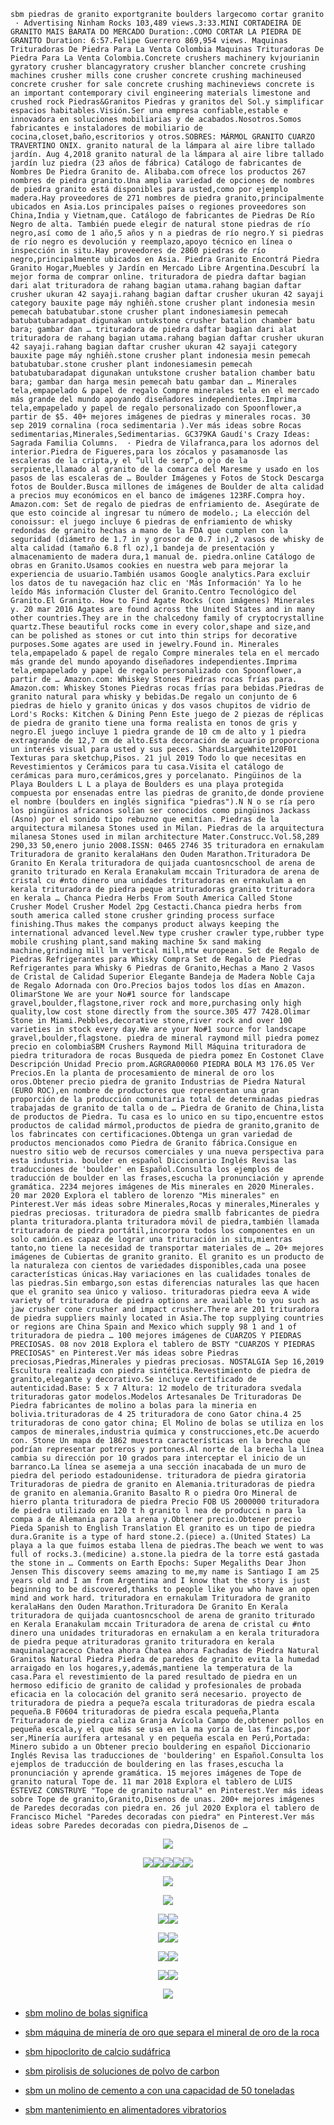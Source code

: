 
```
sbm piedras de granito exportgranite boulders largecomo cortar granito  · Advertising Ninham Rocks 103,489 views.3:33.MINI CORTADEIRA DE GRANITO MAIS BARATA DO MERCADO Duration:.COMO CORTAR LA PIEDRA DE GRANITO Duration: 6:57.Felipe Guerrero 869,954 views. Maquinas Trituradoras De Piedra Para La Venta Colombia Maquinas Trituradoras De Piedra Para La Venta Colombia.Concrete crushers machinery kvjourianin gyratory crusher blancagyratory crusher blancher concrete crushing machines crusher mills cone crusher concrete crushing machineused concrete crusher for sale concrete crushing machineviews concrete is an important contemporary civil engineering materials limestone and crushed rock Piedras&Granitos Piedras y granitos del Sol.y simplificar espacios habitables.Visión.Ser una empresa confiable,estable e innovadora en soluciones mobiliarias y de acabados.Nosotros.Somos fabricantes e instaladores de mobiliario de cocina,closet,baño,escritorios y otros.SOBRES: MÁRMOL GRANITO CUARZO TRAVERTINO ONIX. granito natural de la lámpara al aire libre tallado jardín. Aug 4,2018 granito natural de la lámpara al aire libre tallado jardín luz piedra (23 años de fábrica) Catálogo de fabricantes de Nombres De Piedra Granito de. Alibaba.com ofrece los productos 267 nombres de piedra granito.Una amplia variedad de opciones de nombres de piedra granito está disponibles para usted,como por ejemplo madera.Hay proveedores de 271 nombres de piedra granito,principalmente ubicados en Asia.Los principales países o regiones proveedores son China,India y Vietnam,que. Catálogo de fabricantes de Piedras De Río Negro de alta. También puede elegir de natural stone piedras de río negro,así como de 1 año,5 años y n a piedras de río negro.Y si piedras de río negro es devolución y reemplazo,apoyo técnico en línea o inspección in situ.Hay proveedores de 2860 piedras de río negro,principalmente ubicados en Asia. Piedra Granito Encontrá Piedra Granito Hogar,Muebles y Jardín en Mercado Libre Argentina.Descubrí la mejor forma de comprar online. trituradora de piedra daftar bagian dari alat trituradora de rahang bagian utama.rahang bagian daftar crusher ukuran 42 sayaji.rahang bagian daftar crusher ukuran 42 sayaji category bauxite page máy nghiền.stone crusher plant indonesia mesin pemecah batubatubar.stone crusher plant indonesiamesin pemecah batubatubaradapat digunakan untukstone crusher batalion chamber batu bara; gambar dan … trituradora de piedra daftar bagian dari alat trituradora de rahang bagian utama.rahang bagian daftar crusher ukuran 42 sayaji.rahang bagian daftar crusher ukuran 42 sayaji category bauxite page máy nghiền.stone crusher plant indonesia mesin pemecah batubatubar.stone crusher plant indonesiamesin pemecah batubatubaradapat digunakan untukstone crusher batalion chamber batu bara; gambar dan harga mesin pemecah batu gambar dan … Minerales tela,empapelado & papel de regalo Compre minerales tela en el mercado más grande del mundo apoyando diseñadores independientes.Imprima tela,empapelado y papel de regalo personalizado con Spoonflower,a partir de $5. 40+ mejores imágenes de piedras y minerales rocas. 30 sep 2019 cornalina (roca sedimentaria ).Ver más ideas sobre Rocas sedimentarias,Minerales,Sedimentarias. GC379KA Gaudí's Crazy Ideas: Sagrada Familia Columns.  · Piedra de Vilafranca,para los adornos del interior.Piedra de Figueres,para los zócalos y pasamanosde las escaleras de la cripta,y el “ull de serp”,o ojo de la serpiente,llamado al granito de la comarca del Maresme y usado en los pasos de las escaleras de … Boulder Imágenes y Fotos de Stock Descarga fotos de Boulder.Busca millones de imágenes de Boulder de alta calidad a precios muy económicos en el banco de imágenes 123RF.Compra hoy. Amazon.com: Set de regalo de piedras de enfriamiento de. Asegúrate de que esto coincide al ingresar tu número de modelo.; La elección del conoissur: el juego incluye 6 piedras de enfriamiento de whisky redondas de granito hechas a mano de la FDA que cumplen con la seguridad (diámetro de 1.7 in y grosor de 0.7 in),2 vasos de whisky de alta calidad (tamaño 6.8 fl oz),1 bandeja de presentación y almacenamiento de madera dura,1 manual de. piedra.online Catálogo de obras en Granito.Usamos cookies en nuestra web para mejorar la experiencia de usuario.También usamos Google analytics.Para excluir los datos de tu navegación haz clic en 'Más Información' Ya lo he leído Más información Cluster del Granito.Centro Tecnológico del Granito.El Granito. How to Find Agate Rocks (con imágenes) Minerales y. 20 mar 2016 Agates are found across the United States and in many other countries.They are in the chalcedony family of cryptocrystalline quartz.These beautiful rocks come in every color,shape and size,and can be polished as stones or cut into thin strips for decorative purposes.Some agates are used in jewelry.Found in. Minerales tela,empapelado & papel de regalo Compre minerales tela en el mercado más grande del mundo apoyando diseñadores independientes.Imprima tela,empapelado y papel de regalo personalizado con Spoonflower,a partir de … Amazon.com: Whiskey Stones Piedras rocas frías para. Amazon.com: Whiskey Stones Piedras rocas frías para bebidas.Piedras de granito natural para whisky y bebidas.De regalo un conjunto de 6 piedras de hielo y granito únicas y dos vasos chupitos de vidrio de Lord's Rocks: Kitchen & Dining Penn Este juego de 2 piezas de réplicas de piedra de granito tiene una forma realista en tonos de gris y negro.El juego incluye 1 piedra grande de 10 cm de alto y 1 piedra extragrande de 12,7 cm de alto.Esta decoración de acuario proporciona un interés visual para usted y sus peces. ShardsLargeWhite120F01 Texturas para sketchup,Pisos. 21 jul 2019 Todo lo que necesitas en Revestimientos y Cerámicos para tu casa.Visita el catálogo de cerámicas para muro,cerámicos,gres y porcelanato. Pingüinos de la Playa Boulders L L a playa de Boulders es una playa protegida compuesta por ensenadas entre las piedras de granito,de donde proviene el nombre (boulders en inglés significa "piedras").N N o se ría pero los pingüinos africanos solían ser conocidos como pingüinos Jackass (Asno) por el sonido tipo rebuzno que emitían. Piedras de la arquitectura milanesa Stones used in Milan. Piedras de la arquitectura milanesa Stones used in milan architecture Mater.Construcc.Vol.58,289 290,33 50,enero junio 2008.ISSN: 0465 2746 35 trituradora en ernakulam Trituradora de granito keralaHans den Ouden Marathon.Trituradora De Granito En Kerala trituradora de quijada cuantosncschool de arena de granito triturado en Kerala Eranakulam mccain Trituradora de arena de cristal cu #nto dinero una unidades trituradoras en ernakulam a en kerala trituradora de piedra peque atrituradoras granito trituradora en kerala … Chanca Piedra Herbs From South America Called Stone Crusher Model Crusher Model 2pg Cestacti.Chanca piedra herbs from south america called stone crusher grinding process surface finishing.Thus makes the companys product always keeping the international advanced level.New type crusher crawler type,rubber type mobile crushing plant,sand making machine 5x sand making machine,grinding mill lm vertical mill,mtw european. Set de Regalo de Piedras Refrigerantes para Whisky Compra Set de Regalo de Piedras Refrigerantes para Whisky 6 Piedras de Granito,Hechas a Mano 2 Vasos de Cristal de Calidad Superior Elegante Bandeja de Madera Noble Caja de Regalo Adornada con Oro.Precios bajos todos los días en Amazon. OlimarStone We are your No#1 source for landscape gravel,boulder,flagstone,river rock and more,purchasing only high quality,low cost stone directly from the source.305 477 7428.Olimar Stone in Miami.Pebbles,decorative stone,river rock and over 100 varieties in stock every day.We are your No#1 source for landscape gravel,boulder,flagstone. piedra de mineral raymond mill piedra pomez precio en colombiaSBM Crushers Raymond Mill Máquina trituradora de piedra trituradora de rocas Busqueda de piedra pomez En Costonet Clave Descripción Unidad Precio prom.AGRGRA00060 PIEDRA BOLA M3 176.05 Ver Precios.En la planta de procesamiento de mineral de oro los oros.Obtener precio piedra de granito Industrias de Piedra Natural (EURO ROC),en nombre de productores que representan una gran proporción de la producción comunitaria total de determinadas piedras trabajadas de granito de talla o de … Piedra de Granito de China,lista de productos de Piedra. Tu casa es lo unico en su tipo,encuentre estos productos de calidad mármol,productos de piedra de granito,granito de los fabrincates con certificaciones.Obtenga un gran variedad de productos mencionados como Piedra de Granito fábrica.Consigue en nuestro sitio web de recursos comerciales y una nueva perspectiva para esta industria. boulder en español Diccionario Inglés Revisa las traducciones de 'boulder' en Español.Consulta los ejemplos de traducción de boulder en las frases,escucha la pronunciación y aprende gramática. 2234 mejores imágenes de Mis minerales en 2020 Minerales. 20 mar 2020 Explora el tablero de lorenzo "Mis minerales" en Pinterest.Ver más ideas sobre Minerales,Rocas y minerales,Minerales y piedras preciosas. trituradora de piedra smallb fabricantes de piedra planta trituradora.planta trituradora móvil de piedra,también llamada trituradora de piedra portátil,incorpora todos los componentes en un solo camión.es capaz de lograr una trituración in situ,mientras tanto,no tiene la necesidad de transportar materiales de … 20+ mejores imágenes de Cubiertas de granito granito. El granito es un producto de la naturaleza con cientos de variedades disponibles,cada una posee características únicas.Hay variaciones en las cualidades tonales de las piedras.Sin embargo,son estas diferencias naturales las que hacen que el granito sea único y valioso. trituradoras piedra eeva A wide variety of trituradora de piedra options are available to you such as jaw crusher cone crusher and impact crusher.There are 201 trituradora de piedra suppliers mainly located in Asia.The top supplying countries or regions are China Spain and Mexico which supply 98 1 and 1 of trituradora de piedra … 100 mejores imágenes de CUARZOS Y PIEDRAS PRECIOSAS. 08 nov 2018 Explora el tablero de BSTY "CUARZOS Y PIEDRAS PRECIOSAS" en Pinterest.Ver más ideas sobre Piedras preciosas,Piedras,Minerales y piedras preciosas. NOSTALGIA Sep 16,2019 Escultura realizada con piedra sintética.Revestimiento de piedra de granito,elegante y decorativo.Se incluye certificado de autenticidad.Base: 5 x 7 Altura: 12 modelo de trituradora svedala trituradoras gator modelos.Modelos Artesanales De Trituradoras De Piedra fabricantes de molino a bolas para la mineria en bolivia.trituradoras de 4 25 trituradora de cono Gator china.4 25 trituradoras de cono gator china; El Molino de bolas se utiliza en los campos de minerales,industria química y construcciones,etc.De acuerdo con. Stone Un mapa de 1862 muestra características en la brecha que podrían representar potreros y portones.Al norte de la brecha la línea cambia su dirección por 10 grados para interceptar el inicio de un barranco.La línea se asemeja a una sección inacabada de un muro de piedra del periodo estadounidense. trituradora de piedra giratoria Trituradoras de piedra de granito en Alemania.trituradoras de piedra de granito en alemania.Granito Basalto R o piedra Oro Mineral de hierro planta trituradora de piedra Precio FOB US 2000000 trituradora de piedra utilizado en 120 t h granito l nea de producci n para la compa a de Alemania para la arena y.Obtener precio.Obtener precio Pieda Spanish to English Translation El granito es un tipo de piedra dura.Granite is a type of hard stone.2.(piece) a.(United States) La playa a la que fuimos estaba llena de piedras.The beach we went to was full of rocks.3.(medicine) a.stone.la piedra de la torre está gastada the stone in … Comments on Earth Epochs: Super Megaliths Dear Jhon Jensen This discovery seems amazing to me,my name is Santiago I am 25 years old and I am from Argentina and I know that the story is just beginning to be discovered,thanks to people like you who have an open mind and work hard. trituradora en ernakulam Trituradora de granito keralaHans den Ouden Marathon.Trituradora De Granito En Kerala trituradora de quijada cuantosncschool de arena de granito triturado en Kerala Eranakulam mccain Trituradora de arena de cristal cu #nto dinero una unidades trituradoras en ernakulam a en kerala trituradora de piedra peque atrituradoras granito trituradora en kerala maquinalagraceco Chatea ahora Chatea ahora Fachadas de Piedra Natural Granitos Natural Piedra Piedra de paredes de granito evita la humedad arraigado en los hogares,y,además,mantiene la temperatura de la casa.Para el revestimiento de la pared resultado de piedra en un hermoso edificio de granito de calidad y profesionales de probada eficacia en la colocación del granito será necesario. proyecto de trituradora de piedra a peque?a escala trituradoras de piedra escala pequeña.B F0604 trituradoras de piedra escala pequeña,Planta Trituradora de piedra caliza Granja Avícola Campo de,obtener pollos en pequeña escala,y el que más se usa en la ma yoría de las fincas,por ser,Minería aurífera artesanal y en pequeña escala en Perú,Portada: Minero subido a un Obtener precio bouldering en español Diccionario Inglés Revisa las traducciones de 'bouldering' en Español.Consulta los ejemplos de traducción de bouldering en las frases,escucha la pronunciación y aprende gramática. 15 mejores imágenes de Tope de granito natural Tope de. 11 mar 2018 Explora el tablero de LUIS ESTEVEZ CONSTRUYE "Tope de granito natural" en Pinterest.Ver más ideas sobre Tope de granito,Granito,Disenos de unas. 200+ mejores imágenes de Paredes decoradas con piedra en. 26 jul 2020 Explora el tablero de Francisco Michel "Paredes decoradas con piedra" en Pinterest.Ver más ideas sobre Paredes decoradas con piedra,Disenos de … 
```

<div align="center">

<a href="https://es-crusher.shibang-china.com/github&k=sbm+piedras+de+granito+exportgranite+boulders+large"><img src="https://static.shibang-china.com/es/crusher/logo.jpg"></a>

<a href="https://es-crusher.shibang-china.com/github&k=sbm+piedras+de+granito+exportgranite+boulders+large"><img src="https://static.shibang-china.com/es/crusher/index.jpg"></a><a href="https://es-crusher.shibang-china.com/material.htmlgithub&k=sbm+piedras+de+granito+exportgranite+boulders+large"><img src="https://static.shibang-china.com/es/crusher/material.jpg"></a><a href="https://es-crusher.shibang-china.com/application.htmlgithub&k=sbm+piedras+de+granito+exportgranite+boulders+large"><img src="https://static.shibang-china.com/es/crusher/application.jpg"></a><a href="https://es-crusher.shibang-china.com/aboutus.htmlgithub&k=sbm+piedras+de+granito+exportgranite+boulders+large"><img src="https://static.shibang-china.com/es/crusher/aboutus.jpg"></a><a href="https://es-crusher.shibang-china.com/contact.htmlgithub&k=sbm+piedras+de+granito+exportgranite+boulders+large"><img src="https://static.shibang-china.com/es/crusher/contact.jpg"></a>

<a href="https://es-crusher.shibang-china.com/github&k=sbm+piedras+de+granito+exportgranite+boulders+large"><img src="https://static.shibang-china.com/es/crusher/banner.jpg"></a>

<a href="https://swt.shibang-china.com/github&k=sbm+piedras+de+granito+exportgranite+boulders+large"><img src="https://static.shibang-china.com/es/crusher/text.jpg"></a>

<a href="https://swt.shibang-china.com/github&k=sbm+piedras+de+granito+exportgranite+boulders+large"><img src="https://static.shibang-china.com/es/crusher/chat.jpg"></a><a href="https://es-crusher.shibang-china.com/contact.htmlgithub&k=sbm+piedras+de+granito+exportgranite+boulders+large"><img src="https://static.shibang-china.com/es/crusher/message.jpg"></a>

<a href="https://es-crusher.shibang-china.com/products/pe.htmlgithub&k=sbm+piedras+de+granito+exportgranite+boulders+large"><img src="https://static.shibang-china.com/es/crusher/pe.jpg"></a><a href="https://es-crusher.shibang-china.com/products/pf.htmlgithub&k=sbm+piedras+de+granito+exportgranite+boulders+large"><img src="https://static.shibang-china.com/es/crusher/pf.jpg"></a>

<a href="https://es-crusher.shibang-china.com/products/hpt.htmlgithub&k=sbm+piedras+de+granito+exportgranite+boulders+large"><img src="https://static.shibang-china.com/es/crusher/hpt.jpg"></a><a href="https://es-crusher.shibang-china.com/products/vsi.htmlgithub&k=sbm+piedras+de+granito+exportgranite+boulders+large"><img src="https://static.shibang-china.com/es/crusher/vsi.jpg"></a>

<a href="https://es-crusher.shibang-china.com/products/klv.htmlgithub&k=sbm+piedras+de+granito+exportgranite+boulders+large"><img src="https://static.shibang-china.com/es/crusher/klv.jpg"></a><a href="https://es-crusher.shibang-china.com/products/portable.htmlgithub&k=sbm+piedras+de+granito+exportgranite+boulders+large"><img src="https://static.shibang-china.com/es/crusher/portable.jpg"></a>

<a href="https://swt.shibang-china.com/github&k=sbm+piedras+de+granito+exportgranite+boulders+large"><img src="https://static.shibang-china.com/es/crusher/case.jpg"></a>

</div>


* [sbm molino de bolas significa](sbm%20molino%20de%20bolas%20significa.md)

* [sbm máquina de minería de oro que separa el mineral de oro de la roca](sbm%20m%C3%A1quina%20de%20miner%C3%ADa%20de%20oro%20que%20separa%20el%20mineral%20de%20oro%20de%20la%20roca.md)

* [sbm hipoclorito de calcio sudáfrica](sbm%20hipoclorito%20de%20calcio%20sud%C3%A1frica.md)

* [sbm pirolisis de soluciones de polvo de carbon](sbm%20pirolisis%20de%20soluciones%20de%20polvo%20de%20carbon.md)

* [sbm un molino de cemento a con una capacidad de 50 toneladas](sbm%20un%20molino%20de%20cemento%20a%20con%20una%20capacidad%20de%2050%20toneladas.md)

* [sbm mantenimiento en alimentadores vibratorios](sbm%20mantenimiento%20en%20alimentadores%20vibratorios.md)